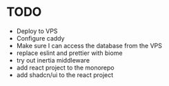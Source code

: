 # TODO

- Deploy to VPS
- Configure caddy
- Make sure I can access the database from the VPS
- replace eslint and prettier with biome
- try out inertia middleware
- add react project to the monorepo
- add shadcn/ui to the react project
